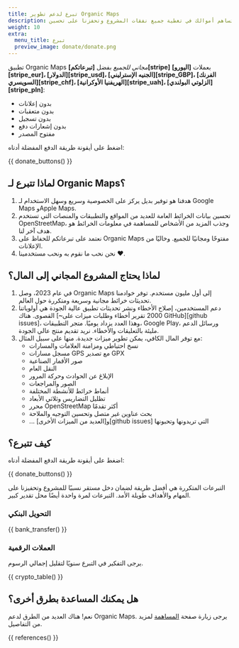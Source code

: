 ```yaml
---
title: تبرع لدعم تطوير Organic Maps
description: تساهم أموالك في تغطية جميع نفقات المشروع وتحفزنا على تحسين Organic Maps.
weight: 10
extra:
  menu_title: تبرع
  preview_image: donate/donate.png
---
```


تطبيق Organic Maps _مجاني للجميع_ بفضل **[تبرعاتكم][stripe]** بعملات **[اليورو][stripe_eur]، [الدولار][stripe_usd]، [الجنيه الإسترليني][stripe_GBP]، [الفرنك السويسري][stripe_chf]، [الهريفنيا الأوكرانية][stripe_uah]، [الزلوتي البولندي][stripe_pln]**:

- بدون إعلانات
- بدون متعقبات
- بدون تسجيل
- بدون إشعارات دفع
- مفتوح المصدر

اضغط على أيقونة طريقة الدفع المفضلة أدناه:

{{ donate_buttons() }}

## لماذا تتبرع لـ Organic Maps؟

1. هدفنا هو توفير بديل يركز على الخصوصية وسريع وسهل الاستخدام لـ Google Maps وApple Maps.
2. تحسين بيانات الخرائط العامة للعديد من المواقع والتطبيقات والمنصات التي تستخدم OpenStreetMap، وجذب المزيد من الأشخاص للمساهمة في معلومات الخرائط هو هدف آخر لنا.
3. نعتمد على تبرعاتكم للحفاظ على Organic Maps مفتوحًا ومجانيًا للجميع.
   وخاليًا من الإعلانات.
4. نحن نحب ما نقوم به ونحب مستخدمينا ❤️.

## لماذا يحتاج المشروع المجاني إلى المال؟

1. في عام 2023، وصل Organic Maps إلى أول مليون مستخدم.
   توفر خوادمنا تحديثات خرائط مجانية وسريعة ومتكررة حول العالم.
2. دعم المستخدمين، إصلاح الأخطاء ونشر تحديثات تطبيق عالية الجودة هي أولوياتنا القصوى.
   هناك [~2000 تقرير أخطاء وطلبات ميزات على GitHub][github issues]، وهذا العدد يزداد يوميًا.
   متجر التطبيقات، Google Play، ورسائل الدعم مليئة بالتعليقات والأخطاء. نريد تقديم منتج عالي الجودة.
3. مع توفر المال الكافي، يمكن تطوير ميزات جديدة. منها على سبيل المثال:
   - نسخ احتياطي ومزامنة العلامات والمسارات
   - مسجل مسارات GPS مع تصدير GPX
   - صور الأقمار الصناعية
   - النقل العام
   - الإبلاغ عن الحوادث وحركة المرور
   - الصور والمراجعات
   - أنماط خرائط للأنشطة المختلفة
   - تظليل التضاريس وثلاثي الأبعاد
   - محرر OpenStreetMap أكثر تقدمًا
   - بحث عناوين غير متصل وتحسين التوجيه والملاحة
   - ... و[العديد من الميزات الأخرى][github issues] التي تريدونها وتحبونها

## كيف تتبرع؟

اضغط على أيقونة طريقة الدفع المفضلة أدناه:

{{ donate_buttons() }}

التبرعات المتكررة هي أفضل طريقة لضمان دخل مستقر نسبيًا للمشروع وتحفيزنا على المهام والأهداف طويلة الأمد. التبرعات لمرة واحدة أيضًا محل تقدير كبير.

### التحويل البنكي

{{ bank_transfer() }}

### العملات الرقمية

يرجى التفكير في التبرع سنويًا لتقليل إجمالي الرسوم.

{{ crypto_table() }}

## هل يمكنك المساعدة بطرق أخرى؟

نعم! هناك العديد من الطرق لدعم Organic Maps. يرجى زيارة صفحة [المساهمة](@/contribute/index.md) لمزيد من التفاصيل.

{{ references() }}
